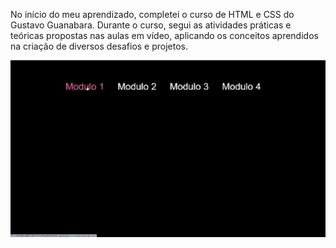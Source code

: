 No início do meu aprendizado, completei o curso de HTML e CSS do Gustavo Guanabara. Durante o curso, segui as atividades práticas e teóricas propostas nas aulas em vídeo, aplicando os conceitos aprendidos na criação de diversos desafios e projetos.

<div style="display: flex; justify-content: center;">
  <img src="desafios.gif" alt="Exemplo de temas" style="max-width: 600px; width: 100%; height: auto;">
</div>


